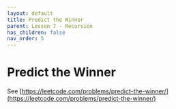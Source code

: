 ```yaml
---
layout: default
title: Predict the Winner
parent: Lesson 7 - Recursion
has_children: false
nav_order: 5
---
```


# Predict the Winner

See [https://leetcode.com/problems/predict-the-winner/](https://leetcode.com/problems/predict-the-winner/)
